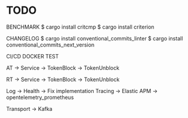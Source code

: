 # TODO

BENCHMARK
$ cargo install critcmp
$ cargo install criterion

CHANGELOG
$ cargo install conventional_commits_linter
$ cargo install conventional_commits_next_version

CI/CD
DOCKER
TEST

AT ->
    Service
        -> TokenBlock
        -> TokenUnblock

RT ->
    Service
        -> TokenBlock
        -> TokenUnblock

Log ->
    Health
        -> Fix implementation
    Tracing
        -> Elastic APM
        -> opentelemetry_prometheus

Transport ->
    Kafka
